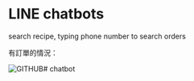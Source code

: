 # LINE chatbots

search recipe, typing phone number to search orders

有訂單的情況：

![GITHUB](https://i.imgur.com/4NJBd8H.png)# chatbot
